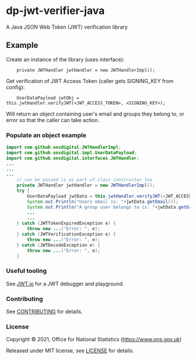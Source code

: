 # dp-jwt-verifier-java
A Java JSON Web Token (JWT) verification library

## Example

Create an instance of the library (uses interface):
```
    private JWTHandler jwtHandler = new JWTHandlerImpl();
```

Get verification of JWT Access Token (caller gets SIGNING_KEY from config):
```
    UserDataPayload jwtObj = this.jwtHandler.verifyJWT(<JWT_ACCESS_TOKEN>, <SIGNING_KEY>);
```

Will return an object containing user's email and groups they belong to, or error so that the caller can take action.

### Populate an object example

```java
import com.github.onsdigital.JWTHandlerImpl;
import com.github.onsdigital.impl.UserDataPayload;
import com.github.onsdigital.interfaces.JWTHandler;
...
...
...
    // can be passed is as part of class constructor too
    private JWTHandler jwtHandler = new JWTHandlerImpl();
    try {
        UserDataPayload jwtData = this.jwtHandler.verifyJWT(<JWT_ACCESS_TOKEN>, <SIGNING_KEY>);
        System.out.Println("Users email is: "+jwtData.getEmail());
        System.out.Println("A group user belongs to is: "+jwtData.getGroups()[0]);
        ...
        ...
    } catch (JWTTokenExpiredException e) {
        throw new ...("Error: ", e);
    } catch (JWTVerificationException e) {
        throw new ...("Error: ", e);
    } catch (JWTDecodeException e) {
        throw new ...("Error: ", e);
    }

```

### Useful tooling

See [JWT.io](https://jwt.io/) for a JWT debugger and playground.

### Contributing

See [CONTRIBUTING](CONTRIBUTING.md) for details.

### License

Copyright © 2021, Office for National Statistics (https://www.ons.gov.uk)

Released under MIT license, see [LICENSE](LICENSE.md) for details.
